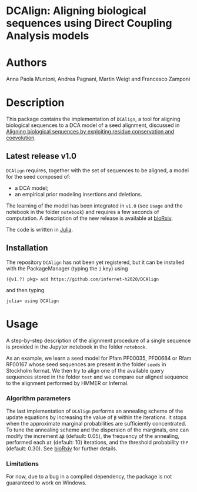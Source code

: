 # DCAlign: Aligning biological sequences using Direct Coupling Analysis models

# Authors

Anna Paola Muntoni, Andrea Pagnani, Martin Weigt and Francesco Zamponi

# Description

This package contains the implementation of `DCAlign`, a tool for aligning biological sequences to a DCA model of a seed alignment, discussed in [Aligning biological sequences by exploiting residue conservation and coevolution](https://link.aps.org/doi/10.1103/PhysRevE.102.062409). 

## Latest release v1.0

`DCAlign` requires, together with the set of sequences to be aligned, a model for the seed composed of:

- a DCA model;
- an empirical prior modeling insertions and deletions.

The learning of the model has been integrated in `v1.0` (see `Usage` and the notebook in the folder `notebook`) and requires a few seconds of computation. A description of the new release is available at [bioRxiv](https://biorxiv.org/cgi/content/short/2022.05.18.492471v1). 


The code is written in [Julia](https://julialang.org/).

## Installation

The repository `DCAlign` has not been yet registered, but it can be installed
with the PackageManager (typing the `]` key) using

```(@v1.?) pkg> add https://github.com/infernet-h2020/DCAlign```

and then typing 

```julia> using DCAlign```

# Usage

A step-by-step description of the alignment procedure of a single sequence is provided in the Jupyter notebook in the folder `notebook`. 

As an example, we learn a seed model for Pfam PF00035, PF00684 or Rfam RF00167 whose seed sequences are present in the folder `seeds` in Stockholm format. We then try to align one of the available query sequences stored in the folder `test` and we compare our aligned sequence to the alignment performed by HMMER or Infernal.

### Algorithm parameters

The last implementation of `DCAlign` performs an annealing scheme of the update equations by increasing the value of `β` within the iterations. It stops when the approximate marginal probabilities are sufficiently concentrated. To tune the annealing scheme and the dispersion of the marginals, one can modify the increment `Δβ` (default: 0.05), the frequency of the annealing, performed each `Δt` (default: 10) iterations, and the threshold probability `thP` (default: 0.30). See [bioRxiv](https://biorxiv.org/cgi/content/short/2022.05.18.492471v1) for further details.

### Limitations

For now, due to a bug in a compiled dependency, the package is not guaranteed to
work on Windows.